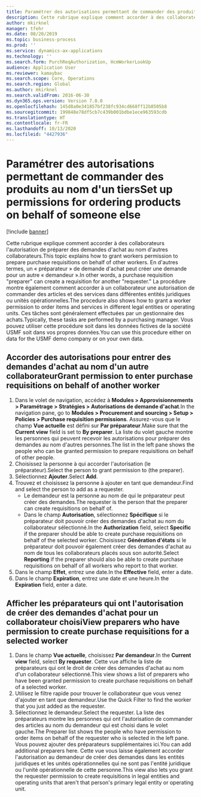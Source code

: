 ```yaml
---
title: Paramétrer des autorisations permettant de commander des produits au nom d'un tiers
description: Cette rubrique explique comment accorder à des collaborateurs l'autorisation de préparer des demandes d'achat au nom d'autres collaborateurs.
author: mkirknel
manager: tfehr
ms.date: 08/20/2019
ms.topic: business-process
ms.prod: ''
ms.service: dynamics-ax-applications
ms.technology: ''
ms.search.form: PurchReqAuthorization, HcmWorkerLookUp
audience: Application User
ms.reviewer: kamaybac
ms.search.scope: Core, Operations
ms.search.region: Global
ms.author: mkirknel
ms.search.validFrom: 2016-06-30
ms.dyn365.ops.version: Version 7.0.0
ms.openlocfilehash: 145d8a0e341857bf238fc934cd668ff12b8505b8
ms.sourcegitcommit: 199848e78df5cb7c439b001bdbe1ece963593cdb
ms.translationtype: HT
ms.contentlocale: fr-FR
ms.lasthandoff: 10/13/2020
ms.locfileid: "4427936"
---
```

# <a name="set-up-permissions-for-ordering-products-on-behalf-of-someone-else"></a><span data-ttu-id="35d62-103">Paramétrer des autorisations permettant de commander des produits au nom d'un tiers</span><span class="sxs-lookup"><span data-stu-id="35d62-103">Set up permissions for ordering products on behalf of someone else</span></span>

[!include [banner](../../includes/banner.md)]

<span data-ttu-id="35d62-104">Cette rubrique explique comment accorder à des collaborateurs l'autorisation de préparer des demandes d'achat au nom d'autres collaborateurs.</span><span class="sxs-lookup"><span data-stu-id="35d62-104">This topic explains how to grant workers permission to prepare purchase requisitions on behalf of other workers.</span></span> <span data-ttu-id="35d62-105">En d'autres termes, un « préparateur » de demande d'achat peut créer une demande pour un autre « demandeur ».</span><span class="sxs-lookup"><span data-stu-id="35d62-105">In other words, a purchase requisition "preparer" can create a requisition for another "requester."</span></span> <span data-ttu-id="35d62-106">La procédure montre également comment accorder à un collaborateur une autorisation de commander des articles et des services dans différentes entités juridiques ou unités opérationnelles.</span><span class="sxs-lookup"><span data-stu-id="35d62-106">The procedure also shows how to grant a worker permission to order items and services in different legal entities or operating units.</span></span> <span data-ttu-id="35d62-107">Ces tâches sont généralement effectuées par un gestionnaire des achats.</span><span class="sxs-lookup"><span data-stu-id="35d62-107">Typically, these tasks are performed by a purchasing manager.</span></span> <span data-ttu-id="35d62-108">Vous pouvez utiliser cette procédure soit dans les données fictives de la société USMF soit dans vos propres données.</span><span class="sxs-lookup"><span data-stu-id="35d62-108">You can use this procedure either on data for the USMF demo company or on your own data.</span></span>


## <a name="grant-permission-to-enter-purchase-requisitions-on-behalf-of-another-worker"></a><span data-ttu-id="35d62-109">Accorder des autorisations pour entrer des demandes d'achat au nom d'un autre collaborateur</span><span class="sxs-lookup"><span data-stu-id="35d62-109">Grant permission to enter purchase requisitions on behalf of another worker</span></span>
1. <span data-ttu-id="35d62-110">Dans le volet de navigation, accédez à **Modules > Approvisionnements > Paramétrage > Stratégies > Autorisations de demande d'achat**.</span><span class="sxs-lookup"><span data-stu-id="35d62-110">In the navigation pane, go to **Modules > Procurement and sourcing > Setup > Policies > Purchase requisition permissions**.</span></span> <span data-ttu-id="35d62-111">Assurez-vous que le champ **Vue actuelle** est défini sur **Par préparateur**.</span><span class="sxs-lookup"><span data-stu-id="35d62-111">Make sure that the **Current view** field is set to **By preparer**.</span></span> <span data-ttu-id="35d62-112">La liste du volet gauche montre les personnes qui peuvent recevoir les autorisations pour préparer des demandes au nom d'autres personnes.</span><span class="sxs-lookup"><span data-stu-id="35d62-112">The list in the left pane shows the people who can be granted permission to prepare requisitions on behalf of other people.</span></span>  
2. <span data-ttu-id="35d62-113">Choisissez la personne à qui accorder l'autorisation (le préparateur).</span><span class="sxs-lookup"><span data-stu-id="35d62-113">Select the person to grant permission to (the preparer).</span></span>
3. <span data-ttu-id="35d62-114">Sélectionnez **Ajouter**.</span><span class="sxs-lookup"><span data-stu-id="35d62-114">Select **Add**.</span></span>
4. <span data-ttu-id="35d62-115">Trouvez et choisissez la personne à ajouter en tant que demandeur.</span><span class="sxs-lookup"><span data-stu-id="35d62-115">Find and select the person to add as a requester.</span></span>
    - <span data-ttu-id="35d62-116">Le demandeur est la personne au nom de qui le préparateur peut créer des demandes.</span><span class="sxs-lookup"><span data-stu-id="35d62-116">The requester is the person that the preparer can create requisitions on behalf of.</span></span>  
    - <span data-ttu-id="35d62-117">Dans le champ **Autorisation**, sélectionnez **Spécifique** si le préparateur doit pouvoir créer des demandes d'achat au nom du collaborateur sélectionné.</span><span class="sxs-lookup"><span data-stu-id="35d62-117">In the **Authorization** field, select **Specific** if the preparer should be able to create purchase requisitions on behalf of the selected worker.</span></span> <span data-ttu-id="35d62-118">Choisissez **Génération d'états** si le préparateur doit pouvoir également créer des demandes d'achat au nom de tous les collaborateurs placés sous son autorité.</span><span class="sxs-lookup"><span data-stu-id="35d62-118">Select **Reporting** if the preparer should also be able to create purchase requisitions on behalf of all workers who report to that worker.</span></span>  
5. <span data-ttu-id="35d62-119">Dans le champ **Effet**, entrez une date.</span><span class="sxs-lookup"><span data-stu-id="35d62-119">In the **Effective** field, enter a date.</span></span>
6. <span data-ttu-id="35d62-120">Dans le champ **Expiration**, entrez une date et une heure.</span><span class="sxs-lookup"><span data-stu-id="35d62-120">In the **Expiration** field, enter a date.</span></span>

## <a name="view-preparers-who-have-permission-to-create-purchase-requisitions-for-a-selected-worker"></a><span data-ttu-id="35d62-121">Afficher les préparateurs qui ont l'autorisation de créer des demandes d'achat pour un collaborateur choisi</span><span class="sxs-lookup"><span data-stu-id="35d62-121">View preparers who have permission to create purchase requisitions for a selected worker</span></span>
1. <span data-ttu-id="35d62-122">Dans le champ **Vue actuelle**, choisissez **Par demandeur**.</span><span class="sxs-lookup"><span data-stu-id="35d62-122">In the **Current view** field, select **By requester**.</span></span> <span data-ttu-id="35d62-123">Cette vue affiche la liste de préparateurs qui ont le droit de créer des demandes d'achat au nom d'un collaborateur sélectionné.</span><span class="sxs-lookup"><span data-stu-id="35d62-123">This view shows a list of preparers who have been granted permission to create purchase requisitions on behalf of a selected worker.</span></span>  
2. <span data-ttu-id="35d62-124">Utilisez le filtre rapide pour trouver le collaborateur que vous venez d'ajouter en tant que demandeur.</span><span class="sxs-lookup"><span data-stu-id="35d62-124">Use the Quick Filter to find the worker that you just added as the requester.</span></span>
3. <span data-ttu-id="35d62-125">Sélectionnez le demandeur.</span><span class="sxs-lookup"><span data-stu-id="35d62-125">Select the requester.</span></span> <span data-ttu-id="35d62-126">La liste des préparateurs montre les personnes qui ont l'autorisation de commander des articles au nom du demandeur qui est choisi dans le volet gauche.</span><span class="sxs-lookup"><span data-stu-id="35d62-126">The Preparer list shows the people who have permission to order items on behalf of the requester who is selected in the left pane.</span></span>  <span data-ttu-id="35d62-127">Vous pouvez ajouter des préparateurs supplémentaires ici.</span><span class="sxs-lookup"><span data-stu-id="35d62-127">You can add additional preparers here.</span></span> <span data-ttu-id="35d62-128">Cette vue vous laisse également accorder l'autorisation au demandeur de créer des demandes dans les entités juridiques et les unités opérationnelles qui ne sont pas l'entité juridique ou l'unité opérationnelle de cette personne.</span><span class="sxs-lookup"><span data-stu-id="35d62-128">This view also lets you grant the requester permission to create requisitions in legal entities and operating units that aren't that person's primary legal entity or operating unit.</span></span>  

